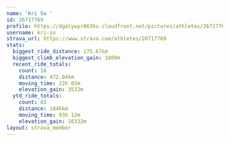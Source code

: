 ```yaml
---
name: 'Kri So '
id: 26717769
profile: https://dgalywyr863hv.cloudfront.net/pictures/athletes/26717769/7761026/14/large.jpg
username: kri-so
strava_url: https://www.strava.com/athletes/26717769
stats:
  biggest_ride_distance: 175.67km
  biggest_climb_elevation_gain: 1809m
  recent_ride_totals:
    count: 16
    distance: 472.04km
    moving_time: 22h 03m
    elevation_gain: 3532m
  ytd_ride_totals:
    count: 83
    distance: 1846km
    moving_time: 93h 12m
    elevation_gain: 16332m
layout: strava_member
--- 
```


